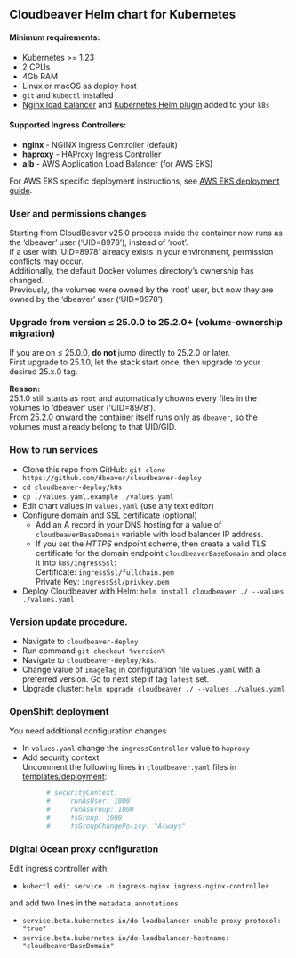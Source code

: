 ## Cloudbeaver Helm chart for Kubernetes

#### Minimum requirements:

* Kubernetes >= 1.23
* 2 CPUs
* 4Gb RAM
* Linux or macOS as deploy host
* `git` and `kubectl` installed
* [Nginx load balancer](https://docs.nginx.com/nginx-ingress-controller/installation/installation-with-helm/) and [Kubernetes Helm plugin](https://helm.sh/docs/topics/plugins/) added to your `k8s`

#### Supported Ingress Controllers:

* **nginx** - NGINX Ingress Controller (default)
* **haproxy** - HAProxy Ingress Controller  
* **alb** - AWS Application Load Balancer (for AWS EKS)

For AWS EKS specific deployment instructions, see [AWS EKS deployment guide](../AWS/aws-eks/README.md).


### User and permissions changes

Starting from CloudBeaver v25.0 process inside the container now runs as the ‘dbeaver’ user (‘UID=8978’), instead of ‘root’.  
If a user with ‘UID=8978’ already exists in your environment, permission conflicts may occur.  
Additionally, the default Docker volumes directory’s ownership has changed.  
Previously, the volumes were owned by the ‘root’ user, but now they are owned by the ‘dbeaver’ user (‘UID=8978’).  

### Upgrade from version ≤ 25.0.0 to 25.2.0+ (volume-ownership migration)  

If you are on ≤ 25.0.0, **do not** jump directly to 25.2.0 or later.  
First upgrade to 25.1.0, let the stack start once, then upgrade to your desired 25.x.0 tag.  

**Reason:**  
25.1.0 still starts as `root` and automatically chowns every files in the volumes to ‘dbeaver’ user (‘UID=8978’).  
From 25.2.0 onward the container itself runs only as `dbeaver`, so the volumes must already belong to that UID/GID.  

### How to run services
- Clone this repo from GitHub: `git clone https://github.com/dbeaver/cloudbeaver-deploy`
- `cd cloudbeaver-deploy/k8s`
- `cp ./values.yaml.example ./values.yaml`
- Edit chart values in `values.yaml` (use any text editor)
- Configure domain and SSL certificate (optional)
  - Add an A record in your DNS hosting for a value of `cloudbeaverBaseDomain` variable with load balancer IP address.
  - If you set the *HTTPS* endpoint scheme, then create a valid TLS certificate for the domain endpoint `cloudbeaverBaseDomain` and place it into `k8s/ingressSsl`:  
    Certificate: `ingressSsl/fullchain.pem`  
    Private Key: `ingressSsl/privkey.pem`
- Deploy Cloudbeaver with Helm: `helm install cloudbeaver ./ --values ./values.yaml`

### Version update procedure.

- Navigate to `cloudbeaver-deploy`
- Run command `git checkout %version%`
- Navigate to `cloudbeaver-deploy/k8s`.
- Change value of `imageTag` in configuration file `values.yaml` with a preferred version. Go to next step if tag `latest` set.
- Upgrade cluster: `helm upgrade cloudbeaver ./ --values ./values.yaml` 

### OpenShift deployment

You need additional configuration changes

- In `values.yaml` change the `ingressController` value to `haproxy`
- Add security context  
  Uncomment the following lines in `cloudbeaver.yaml` files in [templates/deployment](templates/deployment):
    ```yaml
          # securityContext:
          #     runAsUser: 1000
          #     runAsGroup: 1000
          #     fsGroup: 1000
          #     fsGroupChangePolicy: "Always"
    ```

### Digital Ocean proxy configuration

Edit ingress controller with:

- `kubectl edit service -n ingress-nginx ingress-nginx-controller`

and add two lines in the `metadata.annotations`

- `service.beta.kubernetes.io/do-loadbalancer-enable-proxy-protocol: "true"`
- `service.beta.kubernetes.io/do-loadbalancer-hostname: "cloudbeaverBaseDomain"`
